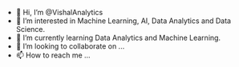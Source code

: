 - 👋 Hi, I’m @VishalAnalytics
- 👀 I’m interested in Machine Learning, AI, Data Analytics and Data Science.
- 🌱 I’m currently learning Data Analytics and Machine Learning.
- 💞️ I’m looking to collaborate on ...
- 📫 How to reach me ...

<!---
VishalAnalytics/VishalAnalytics is a ✨ special ✨ repository because its `README.md` (this file) appears on your GitHub profile.
You can click the Preview link to take a look at your changes.
--->

